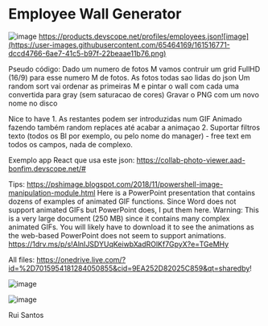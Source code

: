 # Employee Wall Generator

![image](https://user-images.githubusercontent.com/65464169/161516756-049201ed-9a13-451b-b56a-f19208ab7ca1.png)
https://products.devscope.net/profiles/employees.json![image](https://user-images.githubusercontent.com/65464169/161516771-dccd4766-6ae7-41c5-b97f-22beaae11b76.png)

Pseudo código:
	Dado um numero de fotos M vamos contruir um grid FullHD (16/9) para esse numero M de fotos.
	As fotos todas sao lidas do json
	Um random sort vai ordenar as primeiras M e pintar o wall com cada uma convertida para gray (sem saturacao de cores)
	Gravar o PNG com um novo nome no disco
	
Nice to have
	1. As restantes podem ser introduzidas num GIF Animado fazendo também random replaces até acabar a animaçao 
	2. Suportar filtros texto (todos os BI por exemplo, ou pelo nome do manager) - free text em todos os campos, nada de complexo.

Exemplo app React que usa este json:
https://collab-photo-viewer.aad-bonfim.devscope.net/#

Tips:
https://pshimage.blogspot.com/2018/11/powershell-image-manipulation-module.html
Here is a PowerPoint presentation that contains dozens of examples of animated GIF functions. Since Word does not support animated GIFs but PowerPoint does, I put them here.
Warning: This is a very large document (250 MB) since it contains many complex animated GIFs. You will likely have to download it to see the animations as the web-based PowerPoint does not seem to support animations.
https://1drv.ms/p/s!AlnIJSDYUqKeiwbXadROlKf7GpyX?e=TGeMHy

All files:
https://onedrive.live.com/?id=%2D7015954181284050855&cid=9EA252D82025C859&qt=sharedby!

![image](https://user-images.githubusercontent.com/65464169/161517131-d9b14626-9218-4962-9b32-b57b340f2601.png)

![image](https://user-images.githubusercontent.com/65464169/161517150-5e900c03-c891-4fc1-97c0-327f65f477ca.png)

Rui Santos
